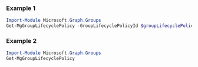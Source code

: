 ### Example 1
```powershell
Import-Module Microsoft.Graph.Groups
Get-MgGroupLifecyclePolicy -GroupLifecyclePolicyId $groupLifecyclePolicyId
```
### Example 2
```powershell
Import-Module Microsoft.Graph.Groups
Get-MgGroupLifecyclePolicy
```
